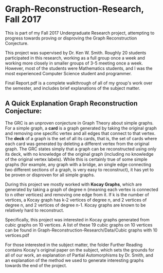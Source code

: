# Graph-Reconstruction-Research, Fall 2017
This is part of my Fall 2017 Undergraduate Research project, attempting to progress towards proving or disproving the Graph Reconstruction Conjecture.

This project was supervised by Dr. Ken W. Smith. Roughly 20 students participated in this research, working as a full group once a week and working more closely in smaller groups of 3-5 meeting once a week. However, most of the students were Mathematics students, and I was the most experienced Computer Science student and programmer. 

Final Report.pdf is a complete walkthrough of all of my group's work over the semester, and includes brief explanations of the subject matter.

## A  Quick Explanation Graph Reconstruction Conjecture:
The GRC is an unproven conjecture in Graph Theory about simple graphs. For a simple graph, a **card** is a graph generated by taking the original graph and removing one specific vertex and all edges that connect to that vertex. The **deck** of a graph is the set of all its cards, that is, the set of cards where each card was generated by deleting a different vertex from the original graph. The GRC states simply that a graph can be reconstructed using only its deck, with no knowledge of the original graph (including no knowledge of the original vertex labels). While this is certainly true of some simple graphs (for example, any graph with a bridge, an single edge connecting two different sections of a graph, is very easy to reconstruct), it has yet to be proven or disproven for all simple graphs.

During this project we mostly worked with **Kocay Graphs**, which are generated by taking a graph of degree n (meaning each vertex is connected to n other vertices) and removing one edge from it. If k is the number of vertices, a Kocay graph has k-2 vertices of degree n, and 2 vertices of degree n, and 2 vertices of degree n-1. Kocay graphs are known to be relatively hard to reconstruct.

Specifically, this project was interested in Kocay graphs generated from cubic graphs on 10 vertices. A list of these 19 cubic graphs on 10 vertices can be found in Graph-Reconstruction-Research/Data/Cubic graphs with 10 vertices.pdf

For those interested in the subject matter, the folder Further Reading contains Kocay's original paper on the subject, which sets the grounds for all of our work, an explanation of Partial Automorphisms by Dr. Smith, and an explanation of the method we used to generate interesting graphs towards the end of the project.

